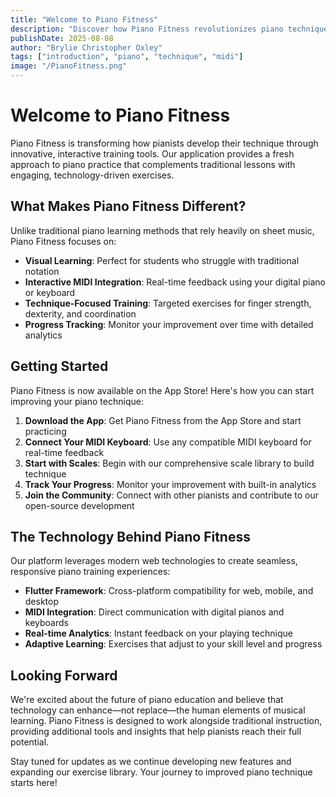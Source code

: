 ```yaml
---
title: "Welcome to Piano Fitness"
description: "Discover how Piano Fitness revolutionizes piano technique training with interactive MIDI-based exercises"
publishDate: 2025-08-08
author: "Brylie Christopher Oxley"
tags: ["introduction", "piano", "technique", "midi"]
image: "/PianoFitness.png"
---
```


# Welcome to Piano Fitness

Piano Fitness is transforming how pianists develop their technique through innovative, interactive training tools. Our application provides a fresh approach to piano practice that complements traditional lessons with engaging, technology-driven exercises.

## What Makes Piano Fitness Different?

Unlike traditional piano learning methods that rely heavily on sheet music, Piano Fitness focuses on:

- **Visual Learning**: Perfect for students who struggle with traditional notation
- **Interactive MIDI Integration**: Real-time feedback using your digital piano or keyboard
- **Technique-Focused Training**: Targeted exercises for finger strength, dexterity, and coordination
- **Progress Tracking**: Monitor your improvement over time with detailed analytics

## Getting Started

Piano Fitness is now available on the App Store! Here's how you can start improving your piano technique:

1. **Download the App**: Get Piano Fitness from the App Store and start practicing
2. **Connect Your MIDI Keyboard**: Use any compatible MIDI keyboard for real-time feedback
3. **Start with Scales**: Begin with our comprehensive scale library to build technique
4. **Track Your Progress**: Monitor your improvement with built-in analytics
5. **Join the Community**: Connect with other pianists and contribute to our open-source development

## The Technology Behind Piano Fitness

Our platform leverages modern web technologies to create seamless, responsive piano training experiences:

- **Flutter Framework**: Cross-platform compatibility for web, mobile, and desktop
- **MIDI Integration**: Direct communication with digital pianos and keyboards
- **Real-time Analytics**: Instant feedback on your playing technique
- **Adaptive Learning**: Exercises that adjust to your skill level and progress

## Looking Forward

We're excited about the future of piano education and believe that technology can enhance—not replace—the human elements of musical learning. Piano Fitness is designed to work alongside traditional instruction, providing additional tools and insights that help pianists reach their full potential.

Stay tuned for updates as we continue developing new features and expanding our exercise library. Your journey to improved piano technique starts here!